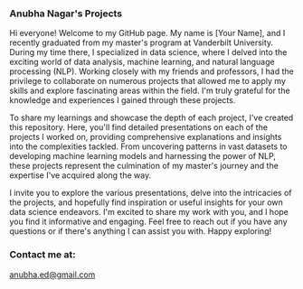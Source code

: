 ### Anubha Nagar's Projects

Hi everyone! Welcome to my GitHub page. My name is [Your Name], and I recently graduated from my master's program at Vanderbilt University. During my time there, I specialized in data science, where I delved into the exciting world of data analysis, machine learning, and natural language processing (NLP). Working closely with my friends and professors, I had the privilege to collaborate on numerous projects that allowed me to apply my skills and explore fascinating areas within the field. I'm truly grateful for the knowledge and experiences I gained through these projects.

To share my learnings and showcase the depth of each project, I've created this repository. Here, you'll find detailed presentations on each of the projects I worked on, providing comprehensive explanations and insights into the complexities tackled. From uncovering patterns in vast datasets to developing machine learning models and harnessing the power of NLP, these projects represent the culmination of my master's journey and the expertise I've acquired along the way.

I invite you to explore the various presentations, delve into the intricacies of the projects, and hopefully find inspiration or useful insights for your own data science endeavors. I'm excited to share my work with you, and I hope you find it informative and engaging. Feel free to reach out if you have any questions or if there's anything I can assist you with. Happy exploring!

### Contact me at: 
anubha.ed@gmail.com 
